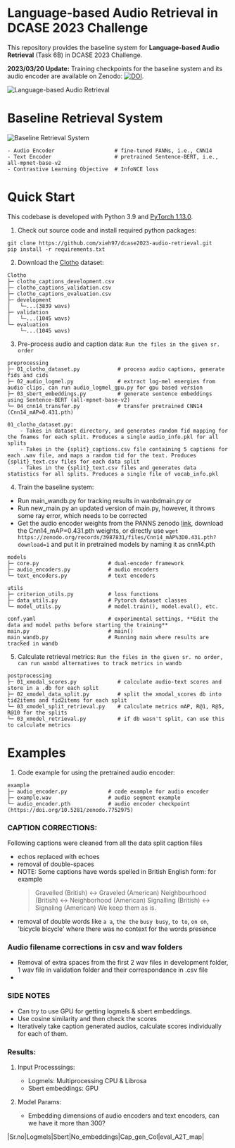 # Language-based Audio Retrieval in DCASE 2023 Challenge

This repository provides the baseline system for **Language-based Audio Retrieval** (Task 6B) in DCASE 2023 Challenge.

**2023/03/20 Update:**
Training checkpoints for the baseline system and its audio encoder are available on Zenodo:
[![DOI](https://zenodo.org/badge/DOI/10.5281/zenodo.7752975.svg)](https://doi.org/10.5281/zenodo.7752975).

![Language-based Audio Retrieval](figs/dcase2023_task_6b.png)

# Baseline Retrieval System

![Baseline Retrieval System](figs/baseline_system.png)

```
- Audio Encoder                   # fine-tuned PANNs, i.e., CNN14
- Text Encoder                    # pretrained Sentence-BERT, i.e., all-mpnet-base-v2
- Contrastive Learning Objective  # InfoNCE loss
```

# Quick Start

This codebase is developed with Python 3.9 and [PyTorch 1.13.0](https://pytorch.org/).

1. Check out source code and install required python packages:

```
git clone https://github.com/xieh97/dcase2023-audio-retrieval.git
pip install -r requirements.txt
```

2. Download the [Clotho](https://zenodo.org/record/4783391) dataset:

```
Clotho
├─ clotho_captions_development.csv
├─ clotho_captions_validation.csv
├─ clotho_captions_evaluation.csv
├─ development
│   └─...(3839 wavs)
├─ validation
│   └─...(1045 wavs)
└─ evaluation
    └─...(1045 wavs)
```

3. Pre-process audio and caption data: `Run the files in the given sr. order`

```
preprocessing
├─ 01_clotho_dataset.py            # process audio captions, generate fids and cids
├─ 02_audio_logmel.py              # extract log-mel energies from audio clips, can run audio_logmel_gpu.py for gpu based version
├─ 03_sbert_embeddings.py          # generate sentence embeddings using Sentence-BERT (all-mpnet-base-v2)
└─ 04_cnn14_transfer.py            # transfer pretrained CNN14 (Cnn14_mAP=0.431.pth)
```

```
01_clotho_dataset.py:
    - Takes in dataset directory, and generates random fid mapping for the fnames for each split. Produces a single audio_info.pkl for all splits
    - Takes in the {split}_captions.csv file containing 5 captions for each .wav file, and maps a random tid for the text. Produces {split}_text.csv files for each data split
    - Takes in the {split}_text.csv files and generates data statistics for all splits. Produces a single file of vocab_info.pkl
```

4. Train the baseline system:

- Run main_wandb.py for tracking results in wanbdmain.py or
- Run new_main.py an updated version of main.py, however, it throws some ray error, which needs to be corrected
- Get the audio encoder weights from the PANNS zenodo [link](https://zenodo.org/records/3987831), download the Cnn14_mAP=0.431.pth weights, or directly use `wget https://zenodo.org/records/3987831/files/Cnn14_mAP%3D0.431.pth?download=1` and put it in pretrained models by naming it as cnn14.pth

```
models
├─ core.py                      # dual-encoder framework
├─ audio_encoders.py            # audio encoders
└─ text_encoders.py             # text encoders

utils
├─ criterion_utils.py           # loss functions
├─ data_utils.py                # Pytorch dataset classes
└─ model_utils.py               # model.train(), model.eval(), etc.

conf.yaml                       # experimental settings, **Edit the data and model paths before starting the training**
main.py                         # main()
main_wandb.py                   # Running main where results are tracked in wandb
```

5. Calculate retrieval metrics:
   `Run the files in the given sr. no order, can run wanbd alternatives to track metrics in wandb`

```
postprocessing
├─ 01_xmodal_scores.py             # calculate audio-text scores and store in a .db for each split
├─ 02_xmodel_data_split.py         # split the xmodal_scores db into tid2items and fid2items for each split
└─ 03_xmodel_split_retrieval.py    # calculate metrics mAP, R@1, R@5, R@10 for the splits
└─ 03_xmodel_retrieval.py          # if db wasn't split, can use this to calculate metrics
```

# Examples

1. Code example for using the pretrained audio encoder:

```
example
├─ audio_encoder.py             # code example for audio encoder
├─ example.wav                  # audio segment example
└─ audio_encoder.pth            # audio encoder checkpoint (https://doi.org/10.5281/zenodo.7752975)
```

### CAPTION CORRECTIONS:

Following captions were cleaned from all the data split caption files

- echos replaced with echoes
- removal of double-spaces
- NOTE: Some captions have words spelled in British English form: for example
  > Gravelled (British) <-> Graveled (American)
  > Neighbourhood (British) <-> Neighborhood (American)
  > Signalling (British) <-> Signaling (American)
  > We keep them as is.
- removal of double words like `a a`, `the the` `busy busy`, `to to`, `on on`, 'bicycle bicycle' where there was no context for the words presence

### Audio filename corrections in csv and wav folders

- Removal of extra spaces from the first 2 wav files in development folder, 1 wav file in validation folder and their correspondance in .csv file
-

### SIDE NOTES

- Can try to use GPU for getting logmels & sbert embeddings.
- Use cosine similarity and then check the scores
- Iteratively take caption generated audios, calculate scores individually for each of them.

### Results:

1. Input Processsings:

   - Logmels: Multiprocessing CPU & Librosa
   - Sbert embeddings: GPU

2. Model Params:
   - Embedding dimensions of audio encoders and text encoders, can we have it more than 300?

|Sr.no|Logmels|Sbert|No_embeddings|Cap_gen_Col|eval_A2T_map|
